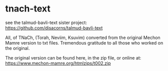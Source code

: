 # tnach-text

see the talmud-bavli-text sister project: https://github.com/disacorns/talmud-bavli-text

All, of TNaCh, (Torah, Neviim, Ksuvim) converted from the original Mechon Mamre version to txt files. Tremendous gratitude to all those who worked on the original.

The original version can be found here, in the zip file, or online at: https://www.mechon-mamre.org/htmlzips/t002.zip
